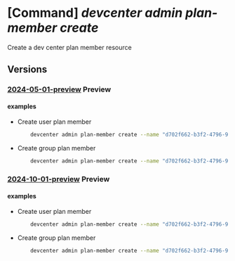 # [Command] _devcenter admin plan-member create_

Create a dev center plan member resource

## Versions

### [2024-05-01-preview](/Resources/mgmt-plane/L3N1YnNjcmlwdGlvbnMve30vcmVzb3VyY2Vncm91cHMve30vcHJvdmlkZXJzL21pY3Jvc29mdC5kZXZjZW50ZXIvcGxhbnMve30vbWVtYmVycy97fQ==/2024-05-01-preview.xml) **Preview**

<!-- mgmt-plane /subscriptions/{}/resourcegroups/{}/providers/microsoft.devcenter/plans/{}/members/{} 2024-05-01-preview -->

#### examples

- Create user plan member
    ```bash
        devcenter admin plan-member create --name "d702f662-b3f2-4796-9e8c-13c22378ced3" --plan-name "ContosoPlan" --resource-group "rg1" --tags CostCode="12345" --member-id "d702f662-b3f2-4796-9e8c-13c22378ced3" --member-type "User"
    ```

- Create group plan member
    ```bash
        devcenter admin plan-member create --name "d702f662-b3f2-4796-9e8c-13c22378ced3" --plan-name "ContosoPlan" --resource-group "rg1" --tags CostCode="12345" --member-id "d702f662-b3f2-4796-9e8c-13c22378ced3" --member-type "Group"
    ```

### [2024-10-01-preview](/Resources/mgmt-plane/L3N1YnNjcmlwdGlvbnMve30vcmVzb3VyY2Vncm91cHMve30vcHJvdmlkZXJzL21pY3Jvc29mdC5kZXZjZW50ZXIvcGxhbnMve30vbWVtYmVycy97fQ==/2024-10-01-preview.xml) **Preview**

<!-- mgmt-plane /subscriptions/{}/resourcegroups/{}/providers/microsoft.devcenter/plans/{}/members/{} 2024-10-01-preview -->

#### examples

- Create user plan member
    ```bash
        devcenter admin plan-member create --name "d702f662-b3f2-4796-9e8c-13c22378ced3" --plan-name "ContosoPlan" --resource-group "rg1" --tags CostCode="12345" --member-id "d702f662-b3f2-4796-9e8c-13c22378ced3" --member-type "User"
    ```

- Create group plan member
    ```bash
        devcenter admin plan-member create --name "d702f662-b3f2-4796-9e8c-13c22378ced3" --plan-name "ContosoPlan" --resource-group "rg1" --tags CostCode="12345" --member-id "d702f662-b3f2-4796-9e8c-13c22378ced3" --member-type "Group"
    ```
